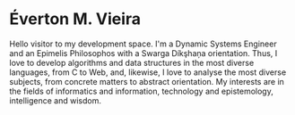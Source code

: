 Éverton M. Vieira
=================

Hello visitor to my development space. I'm a Dynamic Systems Engineer and an
Epimelis Philosophos with a Swarga Díkşhaņa orientation. Thus, I love to develop
algorithms and data structures in the most diverse languages, from C to Web, and,
likewise, I love to analyse the most diverse subjects, from concrete matters to
abstract orientation. My interests are in the fields of informatics and information,
technology and epistemology, intelligence and wisdom.
